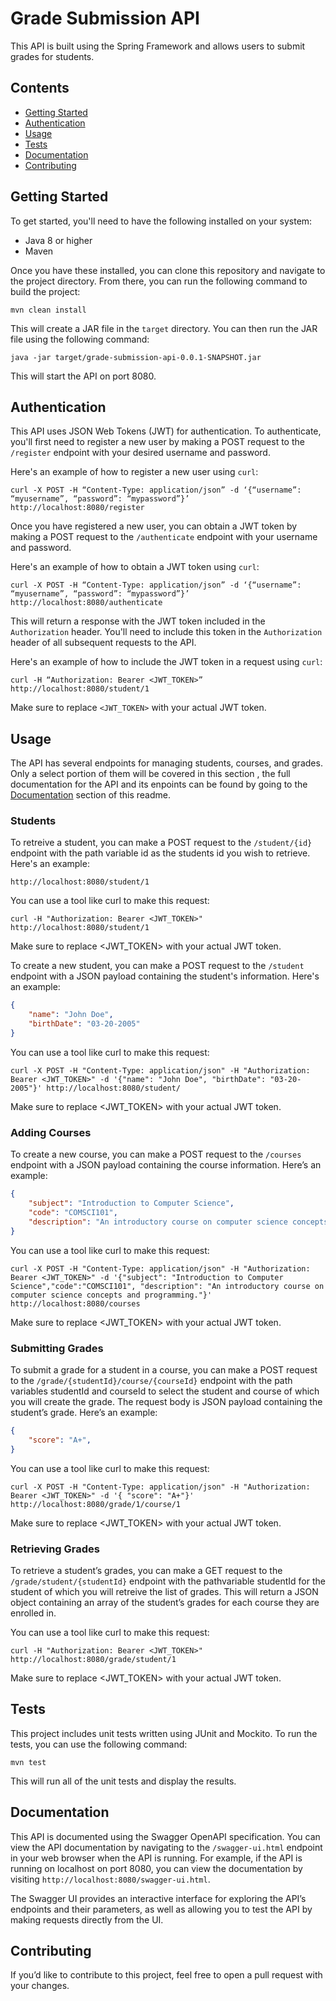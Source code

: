 # Grade Submission API

This API is built using the Spring Framework and allows users to submit grades for students.

## Contents
- [Getting Started](#getting-started)
- [Authentication](#authentication)
- [Usage](#usage)
- [Tests](#tests)
- [Documentation](#documentation)
- [Contributing](#contributing)

## Getting Started

To get started, you'll need to have the following installed on your system:
- Java 8 or higher
- Maven

Once you have these installed, you can clone this repository and navigate to the project directory. From there, you can run the following command to build the project:

```
mvn clean install
```

This will create a JAR file in the `target` directory. You can then run the JAR file using the following command:

```
java -jar target/grade-submission-api-0.0.1-SNAPSHOT.jar
```

This will start the API on port 8080.

## Authentication

This API uses JSON Web Tokens (JWT) for authentication. To authenticate, you'll first need to register a new user by making a POST request to the `/register` endpoint with your desired username and password.

Here's an example of how to register a new user using `curl`:

```
curl -X POST -H “Content-Type: application/json” -d ‘{“username”: “myusername”, “password”: “mypassword”}’ http://localhost:8080/register
```

Once you have registered a new user, you can obtain a JWT token by making a POST request to the `/authenticate` endpoint with your username and password.

Here's an example of how to obtain a JWT token using `curl`:

```
curl -X POST -H “Content-Type: application/json” -d ‘{“username”: “myusername”, “password”: “mypassword”}’ http://localhost:8080/authenticate
```

This will return a response with the JWT token included in the `Authorization` header. You'll need to include this token in the `Authorization` header of all subsequent requests to the API.

Here's an example of how to include the JWT token in a request using `curl`:

```
curl -H “Authorization: Bearer <JWT_TOKEN>” http://localhost:8080/student/1
```

Make sure to replace `<JWT_TOKEN>` with your actual JWT token.

## Usage

The API has several endpoints for managing students, courses, and grades. Only a select portion of them will be covered in this section , the full documentation for the API and its enpoints can be found by going to the [Documentation](#documentation) section of this readme.

### Students

To retreive a student, you can make a POST request to the `/student/{id}` endpoint with the path variable id as the students id you wish to retrieve. Here's an example:

```
http://localhost:8080/student/1
```
You can use a tool like curl to make this request:
```
curl -H "Authorization: Bearer <JWT_TOKEN>" http://localhost:8080/student/1
```
Make sure to replace <JWT_TOKEN> with your actual JWT token. 

To create a new student, you can make a POST request to the `/student` endpoint with a JSON payload containing the student's information. Here's an example:

```json
{
    "name": "John Doe",
    "birthDate": "03-20-2005"
}
```
You can use a tool like curl to make this request:
```
curl -X POST -H "Content-Type: application/json" -H "Authorization: Bearer <JWT_TOKEN>" -d '{"name": "John Doe", "birthDate": "03-20-2005"}' http://localhost:8080/student/
```
Make sure to replace <JWT_TOKEN> with your actual JWT token. 


### Adding Courses
To create a new course, you can make a POST request to the `/courses` endpoint with a JSON payload containing the course information. Here’s an example:
```json
{
    "subject": "Introduction to Computer Science",
    "code": "COMSCI101",
    "description": "An introductory course on computer science concepts and programming."
}
```
You can use a tool like curl to make this request:
```
curl -X POST -H "Content-Type: application/json" -H "Authorization: Bearer <JWT_TOKEN>" -d '{"subject": "Introduction to Computer Science","code":"COMSCI101", "description": "An introductory course on computer science concepts and programming."}' http://localhost:8080/courses
```
Make sure to replace <JWT_TOKEN> with your actual JWT token.

### Submitting Grades
To submit a grade for a student in a course, you can make a POST request to the `/grade/{studentId}/course/{courseId}` endpoint with the path variables studentId and courseId to select the student and course of which you will create the grade. The request body is JSON payload containing the student’s grade. Here’s an example:
```json
{
    "score": "A+",
}
```
You can use a tool like curl to make this request:
```
curl -X POST -H "Content-Type: application/json" -H "Authorization: Bearer <JWT_TOKEN>" -d '{ "score": "A+"}' http://localhost:8080/grade/1/course/1
```
Make sure to replace <JWT_TOKEN> with your actual JWT token.

### Retrieving Grades
To retrieve a student’s grades, you can make a GET request to the `/grade/student/{studentId}` endpoint with the pathvariable studentId for the student of which you will retreive the list of grades. This will return a JSON object containing an array of the student’s grades for each course they are enrolled in.

You can use a tool like curl to make this request:
```
curl -H "Authorization: Bearer <JWT_TOKEN>" http://localhost:8080/grade/student/1
```
Make sure to replace <JWT_TOKEN> with your actual JWT token.

## Tests
This project includes unit tests written using JUnit and Mockito. To run the tests, you can use the following command:

```
mvn test
```

This will run all of the unit tests and display the results.

## Documentation
This API is documented using the Swagger OpenAPI specification. You can view the API documentation by navigating to the `/swagger-ui.html` endpoint in your web browser when the API is running. For example, if the API is running on localhost on port 8080, you can view the documentation by visiting `http://localhost:8080/swagger-ui.html`.

The Swagger UI provides an interactive interface for exploring the API’s endpoints and their parameters, as well as allowing you to test the API by making requests directly from the UI.

## Contributing
If you’d like to contribute to this project, feel free to open a pull request with your changes.
